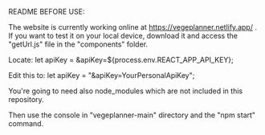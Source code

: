 README BEFORE USE:

The website is currently working online at https://vegeplanner.netlify.app/ . If you want to test it on your local device, download it and access the "getUrl.js" file in the "components" folder.

Locate: let apiKey = &apiKey=${process.env.REACT_APP_API_KEY};

Edit this to: let apiKey = "&apiKey=YourPersonalApiKey";

You're going to need also node_modules which are not included in this repository.

Then use the console in "vegeplanner-main" directory and the "npm start" command.